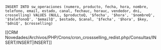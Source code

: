 `INSERT INTO sw_operaciones (numero, producto, fecha, hora, nombre, telefono, email, estado, canal, fechauc, horauc, vendedor, dni, crosselling) VALUES (NULL, $productoQ, '$fecha', '$hora', '$nombreQ', '$telefonoQ', '$emailQ', $estado, $canal, '$fecha', '$hora', $key, '$dniQ', $crosselling)`

[[CRM Novedades/Archivos/PHP/Crons/cron_crossselling_redist.php/Consultas/INSERT/INSERT|INSERT]]